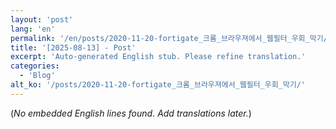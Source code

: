 ```yaml
---
layout: 'post'
lang: 'en'
permalink: '/en/posts/2020-11-20-fortigate_크롬_브라우져에서_웹필터_우회_막기/'
title: '[2025-08-13] - Post'
excerpt: 'Auto-generated English stub. Please refine translation.'
categories:
  - 'Blog'
alt_ko: '/posts/2020-11-20-fortigate_크롬_브라우져에서_웹필터_우회_막기/'
---
```


(*No embedded English lines found. Add translations later.*)
